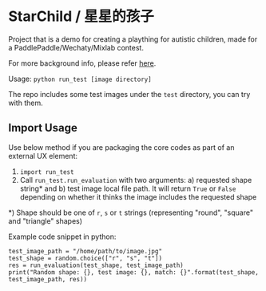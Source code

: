 # StarChild / 星星的孩子

Project that is a demo for creating a plaything for autistic children, made for a PaddlePaddle/Wechaty/Mixlab contest.

For more background info, please refer [here](https://www.linkedin.com/pulse/part-1-baby-steps-applied-computer-vision-training-autistic-pan).

Usage: `python run_test [image directory]`

The repo includes some test images under the `test` directory, you can try with them.

## Import Usage

Use below method if you are packaging the core codes as part of an external UX element:

1. `import run_test`
2. Call `run_test.run_evaluation` with two arguments: a) requested shape string* and b) test image local file path. It will return `True` or `False` depending on whether it thinks the image includes the requested shape

*) Shape should be one of `r`, `s` or `t` strings (representing "round", "square" and "triangle" shapes)

Example code snippet in python:

    test_image_path = "/home/path/to/image.jpg"
    test_shape = random.choice(["r", "s", "t"])
    res = run_evaluation(test_shape, test_image_path)
    print("Random shape: {}, test image: {}, match: {}".format(test_shape, test_image_path, res))
